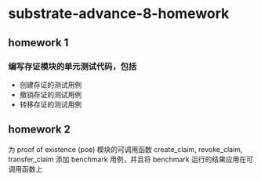 # substrate-advance-8-homework

## homework 1

### 编写存证模块的单元测试代码，包括
- 创建存证的测试用例
- 撤销存证的测试用例
- 转移存证的测试用例


## homework 2

为 proof of existence (poe) 模块的可调用函数 create_claim, revoke_claim, transfer_claim 添加 benchmark 用例，并且将 benchmark 运行的结果应用在可调用函数上
